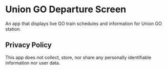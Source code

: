 # Union GO Departure Screen

An app that displays live GO train schedules and information for Union GO station.

## Privacy Policy

This app does not collect, store, nor share any personally identifiable information nor user data. 